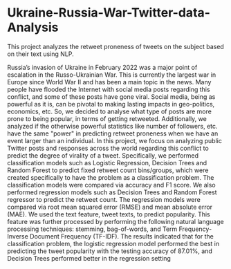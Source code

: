 # Ukraine-Russia-War-Twitter-data-Analysis
This project analyzes the retweet proneness of tweets on the subject based on their text using NLP.

Russia’s invasion of Ukraine in February 2022 was a major point of escalation in the Russo-Ukrainian War. This is currently the largest war in Europe since World War II 
and has been a main topic in the news. Many people have flooded the Internet with social media posts regarding this conflict, and some of these posts have gone viral. 
Social media, being as powerful as it is, can be pivotal to making lasting impacts in geo-politics, economics, etc. So, we decided to analyse what type of posts are more 
prone to being popular, in terms of getting retweeted. Additionally, we analyzed if the otherwise powerful statistics like number of followers, etc. have the same 
"power" in predicting retweet proneness when we have an event larger than an individual. 
In this project, we focus on analyzing public Twitter posts and responses across the world regarding this conflict to predict the degree of virality of a tweet. 
Specifically, we performed classification models such as Logistic Regression, Decision Trees and 
Random Forest to predict fixed retweet count bins/groups, which were created specifically to have the problem as a classification problem. The classification models were 
compared via accuracy and F1 score. We also performed regression models such as Decision Trees and Random Forest regressor to predict the retweet count. The regression 
models were compared via root mean squared error (RMSE) and mean absolute error (MAE). We used the text feature, tweet texts, to predict popularity. This feature was 
further processed by performing the following natural language processing techniques: stemming, bag-of-words, and Term Frequency-Inverse Document Frequency (TF-IDF). 
The results indicated that for the classification problem, the logistic regression model performed the best in predicting the tweet popularity with the testing 
accuracy of 87.01%, and Decision Trees performed better in the regression setting

